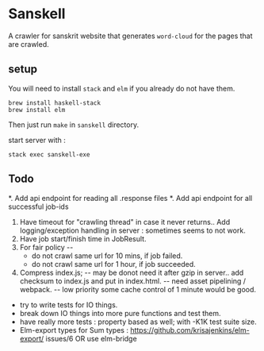 # Sanskell
A crawler for sanskrit website that generates `word-cloud` for the pages that are crawled.

## setup
You will need to install `stack` and `elm` if you already do not have them.

```
brew install haskell-stack
brew install elm
```

Then just run `make` in `sanskell` directory.

start server with :

`stack exec sanskell-exe`

## Todo
*. Add api endpoint for reading all .response files
*. Add api endpoint for all successful job-ids
1. Have timeout for "crawling thread" in case it never returns..
   Add logging/exception handling in server : sometimes seems to not work.
2. Have job start/finish time in JobResult.
3. For fair policy --
   * do not crawl same url for 10 mins, if job failed.
   * do not crawl same url for 1 hour, if job succeeded.
4. Compress index.js; -- may be donot need it after gzip in server..
   add checksum to index.js and put in index.html. -- need asset pipelining / webpack. -- low priority
   some cache control of 1 minute would be good.


* try to write tests for IO things.
* break down IO things into more pure functions and test them.
* have really more tests : property based as well; with -K1K test suite size.
* Elm-export types for Sum types : https://github.com/krisajenkins/elm-export/
issues/6 OR use elm-bridge
